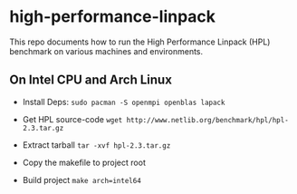 # high-performance-linpack

This repo documents how to run the High Performance Linpack (HPL) benchmark on various machines and environments.

## On Intel CPU and Arch Linux
- Install Deps:
`sudo pacman -S openmpi openblas lapack`

- Get HPL source-code
`wget http://www.netlib.org/benchmark/hpl/hpl-2.3.tar.gz`

- Extract tarball
`tar -xvf hpl-2.3.tar.gz`

- Copy the makefile to project root

- Build project
`make arch=intel64`
